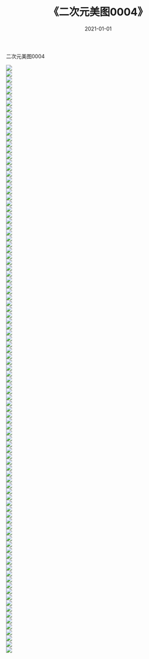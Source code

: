﻿---
layout: post
title:  《二次元美图0004》
date:   2021-01-01
img: http://imgx.orgx.ga/二次元/2021/二次元美图0004/000.jpg
categories: [美女, 清纯, 唯美]
---

二次元美图0004

 ![](http://imgx.orgx.ga/二次元/2021/二次元美图0004/001.jpg) <br>![](http://imgx.orgx.ga/二次元/2021/二次元美图0004/002.jpg) <br>![](http://imgx.orgx.ga/二次元/2021/二次元美图0004/003.jpg) <br>![](http://imgx.orgx.ga/二次元/2021/二次元美图0004/004.jpg) <br>![](http://imgx.orgx.ga/二次元/2021/二次元美图0004/005.jpg) <br>![](http://imgx.orgx.ga/二次元/2021/二次元美图0004/006.jpg) <br>![](http://imgx.orgx.ga/二次元/2021/二次元美图0004/007.jpg) <br>![](http://imgx.orgx.ga/二次元/2021/二次元美图0004/008.jpg) <br>![](http://imgx.orgx.ga/二次元/2021/二次元美图0004/009.jpg) <br>![](http://imgx.orgx.ga/二次元/2021/二次元美图0004/010.jpg) <br>![](http://imgx.orgx.ga/二次元/2021/二次元美图0004/011.jpg) <br>![](http://imgx.orgx.ga/二次元/2021/二次元美图0004/012.jpg) <br>![](http://imgx.orgx.ga/二次元/2021/二次元美图0004/013.jpg) <br>![](http://imgx.orgx.ga/二次元/2021/二次元美图0004/014.jpg) <br>![](http://imgx.orgx.ga/二次元/2021/二次元美图0004/015.jpg) <br>![](http://imgx.orgx.ga/二次元/2021/二次元美图0004/016.jpg) <br>![](http://imgx.orgx.ga/二次元/2021/二次元美图0004/017.jpg) <br>![](http://imgx.orgx.ga/二次元/2021/二次元美图0004/018.jpg) <br>![](http://imgx.orgx.ga/二次元/2021/二次元美图0004/019.jpg) <br>![](http://imgx.orgx.ga/二次元/2021/二次元美图0004/020.jpg) <br>![](http://imgx.orgx.ga/二次元/2021/二次元美图0004/021.jpg) <br>![](http://imgx.orgx.ga/二次元/2021/二次元美图0004/022.jpg) <br>![](http://imgx.orgx.ga/二次元/2021/二次元美图0004/023.jpg) <br>![](http://imgx.orgx.ga/二次元/2021/二次元美图0004/024.jpg) <br>![](http://imgx.orgx.ga/二次元/2021/二次元美图0004/025.jpg) <br>![](http://imgx.orgx.ga/二次元/2021/二次元美图0004/026.jpg) <br>![](http://imgx.orgx.ga/二次元/2021/二次元美图0004/027.jpg) <br>![](http://imgx.orgx.ga/二次元/2021/二次元美图0004/028.jpg) <br>![](http://imgx.orgx.ga/二次元/2021/二次元美图0004/029.jpg) <br>![](http://imgx.orgx.ga/二次元/2021/二次元美图0004/030.jpg) <br>![](http://imgx.orgx.ga/二次元/2021/二次元美图0004/031.jpg) <br>![](http://imgx.orgx.ga/二次元/2021/二次元美图0004/032.jpg) <br>![](http://imgx.orgx.ga/二次元/2021/二次元美图0004/033.jpg) <br>![](http://imgx.orgx.ga/二次元/2021/二次元美图0004/034.jpg) <br>![](http://imgx.orgx.ga/二次元/2021/二次元美图0004/035.jpg) <br>![](http://imgx.orgx.ga/二次元/2021/二次元美图0004/036.jpg) <br>![](http://imgx.orgx.ga/二次元/2021/二次元美图0004/037.jpg) <br>![](http://imgx.orgx.ga/二次元/2021/二次元美图0004/038.jpg) <br>![](http://imgx.orgx.ga/二次元/2021/二次元美图0004/039.jpg) <br>![](http://imgx.orgx.ga/二次元/2021/二次元美图0004/040.jpg) <br>![](http://imgx.orgx.ga/二次元/2021/二次元美图0004/041.jpg) <br>![](http://imgx.orgx.ga/二次元/2021/二次元美图0004/042.jpg) <br>![](http://imgx.orgx.ga/二次元/2021/二次元美图0004/043.jpg) <br>![](http://imgx.orgx.ga/二次元/2021/二次元美图0004/044.jpg) <br>![](http://imgx.orgx.ga/二次元/2021/二次元美图0004/045.jpg) <br>![](http://imgx.orgx.ga/二次元/2021/二次元美图0004/046.jpg) <br>![](http://imgx.orgx.ga/二次元/2021/二次元美图0004/047.jpg) <br>![](http://imgx.orgx.ga/二次元/2021/二次元美图0004/048.jpg) <br>![](http://imgx.orgx.ga/二次元/2021/二次元美图0004/049.jpg) <br>![](http://imgx.orgx.ga/二次元/2021/二次元美图0004/050.jpg) <br>![](http://imgx.orgx.ga/二次元/2021/二次元美图0004/051.jpg) <br>![](http://imgx.orgx.ga/二次元/2021/二次元美图0004/052.jpg) <br>![](http://imgx.orgx.ga/二次元/2021/二次元美图0004/053.jpg) <br>![](http://imgx.orgx.ga/二次元/2021/二次元美图0004/054.jpg) <br>![](http://imgx.orgx.ga/二次元/2021/二次元美图0004/055.jpg) <br>![](http://imgx.orgx.ga/二次元/2021/二次元美图0004/056.jpg) <br>![](http://imgx.orgx.ga/二次元/2021/二次元美图0004/057.jpg) <br>![](http://imgx.orgx.ga/二次元/2021/二次元美图0004/058.jpg) <br>![](http://imgx.orgx.ga/二次元/2021/二次元美图0004/059.jpg) <br>![](http://imgx.orgx.ga/二次元/2021/二次元美图0004/060.jpg) <br>![](http://imgx.orgx.ga/二次元/2021/二次元美图0004/061.jpg) <br>![](http://imgx.orgx.ga/二次元/2021/二次元美图0004/062.jpg) <br>![](http://imgx.orgx.ga/二次元/2021/二次元美图0004/063.jpg) <br>![](http://imgx.orgx.ga/二次元/2021/二次元美图0004/064.jpg) <br>![](http://imgx.orgx.ga/二次元/2021/二次元美图0004/065.jpg) <br>![](http://imgx.orgx.ga/二次元/2021/二次元美图0004/066.jpg) <br>![](http://imgx.orgx.ga/二次元/2021/二次元美图0004/067.jpg) <br>![](http://imgx.orgx.ga/二次元/2021/二次元美图0004/068.jpg) <br>![](http://imgx.orgx.ga/二次元/2021/二次元美图0004/069.jpg) <br>![](http://imgx.orgx.ga/二次元/2021/二次元美图0004/070.jpg) <br>![](http://imgx.orgx.ga/二次元/2021/二次元美图0004/071.jpg) <br>![](http://imgx.orgx.ga/二次元/2021/二次元美图0004/072.jpg) <br>![](http://imgx.orgx.ga/二次元/2021/二次元美图0004/073.jpg) <br>![](http://imgx.orgx.ga/二次元/2021/二次元美图0004/074.jpg) <br>![](http://imgx.orgx.ga/二次元/2021/二次元美图0004/075.jpg) <br>![](http://imgx.orgx.ga/二次元/2021/二次元美图0004/076.jpg) <br>![](http://imgx.orgx.ga/二次元/2021/二次元美图0004/077.jpg) <br>![](http://imgx.orgx.ga/二次元/2021/二次元美图0004/078.jpg) <br>![](http://imgx.orgx.ga/二次元/2021/二次元美图0004/079.jpg) <br>![](http://imgx.orgx.ga/二次元/2021/二次元美图0004/080.jpg) <br>![](http://imgx.orgx.ga/二次元/2021/二次元美图0004/081.jpg) <br>![](http://imgx.orgx.ga/二次元/2021/二次元美图0004/082.jpg) <br>![](http://imgx.orgx.ga/二次元/2021/二次元美图0004/083.jpg) <br>![](http://imgx.orgx.ga/二次元/2021/二次元美图0004/084.jpg) <br>![](http://imgx.orgx.ga/二次元/2021/二次元美图0004/085.jpg) <br>![](http://imgx.orgx.ga/二次元/2021/二次元美图0004/086.jpg) <br>![](http://imgx.orgx.ga/二次元/2021/二次元美图0004/087.jpg) <br>![](http://imgx.orgx.ga/二次元/2021/二次元美图0004/088.jpg) <br>![](http://imgx.orgx.ga/二次元/2021/二次元美图0004/089.jpg) <br>![](http://imgx.orgx.ga/二次元/2021/二次元美图0004/090.jpg) <br>![](http://imgx.orgx.ga/二次元/2021/二次元美图0004/091.jpg) <br>![](http://imgx.orgx.ga/二次元/2021/二次元美图0004/092.jpg) <br>![](http://imgx.orgx.ga/二次元/2021/二次元美图0004/093.jpg) <br>![](http://imgx.orgx.ga/二次元/2021/二次元美图0004/094.jpg) <br>![](http://imgx.orgx.ga/二次元/2021/二次元美图0004/095.jpg) <br>![](http://imgx.orgx.ga/二次元/2021/二次元美图0004/096.jpg) <br>![](http://imgx.orgx.ga/二次元/2021/二次元美图0004/097.jpg) <br>![](http://imgx.orgx.ga/二次元/2021/二次元美图0004/098.jpg) <br>![](http://imgx.orgx.ga/二次元/2021/二次元美图0004/099.jpg) <br>![](http://imgx.orgx.ga/二次元/2021/二次元美图0004/100.jpg) <br>